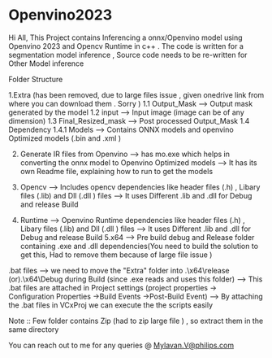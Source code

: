 # Openvino2023

Hi All,
This Project contains Inferencing a onnx/Openvino model using Openvino 2023 and Opencv Runtime in c++ .
The code is written for a segmentation model inference , Source code needs to be re-written for Other Model inference 

Folder Structure 

1.Extra (has been removed, due to large files issue , given onedrive link from where you can download them . Sorry )
  1.1 Output_Mask  --> Output mask generated by the model 
  1.2 input  --> Input image (image can be of any dimension)
  1.3 Final_Resized_mask  --> Post processed Output_Mask
  1.4 Dependency
      1.4.1 Models  --> Contains ONNX models and openvino Optimized models (.bin and .xml )

2. Generate IR files from Openvino  --> has mo.exe which helps in converting the onnx model to Openvino Optimized models 
                                   --> It has its own Readme file, explaining how to run to get the models 

3. Opencv --> Includes opencv dependencies like header files (.h) , Libary files (.lib) and Dll (.dll ) files
         --> It uses Different .lib and .dll for Debug and release Build 

4. Runtime --> Openvino Runtime dependencies like header files (.h) , Libary files (.lib) and Dll (.dll ) files
          --> It uses Different .lib and .dll for Debug and release Build 
5.x64  --> Pre build debug and Release folder containing .exe and .dll dependencies(You need to build the solution to get this, Had to remove them because of large file issue )

.bat files --> we need to move the "Extra" folder into .\x64\release (or).\x64\Debug during Build (since .exe reads and uses this folder)
           --> This .bat files are attached in Project settings (project properties -> Configuration Properties ->Build Events ->Post-Build Event)
           --> By attaching the .bat files in VCxProj we can execute the the scripts easily 
           
Note :: Few folder contains Zip (had to zip large file ) , so extract them in the same directory 


You can reach out to me for any queries @ Mylavan.V@philips.com



          
